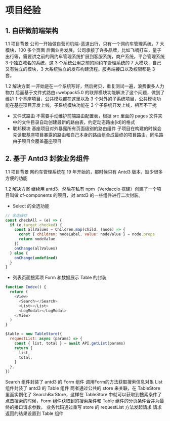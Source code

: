 # 项目经验

## 1. 自研微前端架构

1.1 项目背景
公司一开始做自营司机端-蓝道出行，只有一个网约车管理系统，7 大模块，100 多个页面
后面业务发展，公司承接了许多品牌，比如飞嘀打车，量子出行等，需要讲之前的网约车管理系统扩展到客服系统，商户系统，平台管理系统 3 个独立域名的系统，这 3 个系统公用之前的网约车管理系统的 7 大模块，自己又有独立的模块，3 大系统独立的发布构建流程。服务端接口以及权限都是 3 套。

1.2 解决方案
一开始是在一个系统写好，然后拷贝，重复测试一遍，浪费很多人力物力
后面基于文件式路由+webpack5.0 的联邦模块功能解决了这个问题，做到了维护 1 个基座项目，公共模块都在这里以及 3 个对外的子系统项目，公共模块功能在基座项目开发上线，子系统模块功能在 3 个子系统开发上线，相互不干扰

- 文件式路由
  不需要手动维护前端路由配置表，根据 src 里面的 pages 文件夹中的文件目录自动创建最新的路由表，约定动态路由[id]的格式
- 联邦模块
  基座项目对外暴露所有页面级别的路由组件
  子项目在构建的时候会先读取基座项目暴露的路由和自己本身的路由组合成最终的项目路由，同名路由子项目会覆盖基座项目

## 2. 基于 Antd3 封装业务组件

1.1 项目背景
网约车管理系统在 19 年开始的，那时候只有 Antd3 版本，缺少很多方便的功能

1.2 解决方案
继续用 antd3，然后在私有 npm（Verdaccio 搭建）创建了一个项目叫做 cf-components 的项目，对 antd3 的一些组件进行二次封装。

- Select 的全选功能

```js
// 全选操作
const checkAll = (e) => {
  if (e.target.checked) {
    const allValues = Children.map(child, (node) => {
      const { children: nodeLabel, value: nodeValue } = node.props
      return nodeValue
    })
    onChange(allValues)
  } else {
    onChange(undefined)
  }
}
```

- 列表页面搜索项 Form 和数据展示 Table 的封装

```js
function Index() {
  return (
    <View>
      <Search></Search>
      <List></List>
      <LogModal></LogModal>
    </View>
  )
}

$table = new TableStore({
  requestList: async (params) => {
    const { list, total } = await API.getList(params)
    return {
      list,
      total,
    }
  },
})
```

Search 组件封装了 antd3 的 Form 组件
调用Form的方法获取搜索信息对象
List 组件封装了 antd3 的 Table 组件
两者通过公共的 store 来关联，在 TableStore 里面实例化了 SearchBarStore，这样在 TableStore 中就可以获取到搜索条件了
点击搜索的时候，Form 组件获取到的搜索条件和 Table 组件的分页条件合并为最终的接口请求参数，
业务代码通过重写 store 的 requestList 方法发起请求
请求返回的结果设置到 Table 组件
